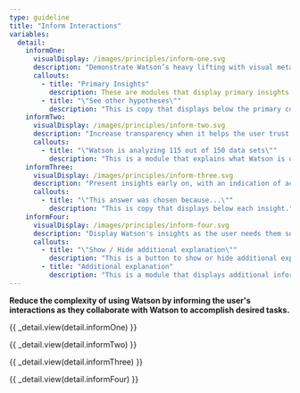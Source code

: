 ```yaml
---
type: guideline
title: "Inform Interactions"
variables:
  detail:
    informOne:
      visualDisplay: /images/principles/inform-one.svg
      description: "Demonstrate Watson’s heavy lifting with visual metaphors and indications of the actions Watson takes."
      callouts:
        - title: "Primary Insights"
          description: These are modules that display primary insights.
        - title: "\"See other hypotheses\""
          description: "This is copy that displays below the primary content."
    informTwo:
      visualDisplay: /images/principles/inform-two.svg
      description: "Increase transparency when it helps the user trust the accuracy of the insights Watson returns."
      callouts:
        - title: "\"Watson is analyzing 115 out of 150 data sets\""
          description: "This is a module that explains what Watson is doing."
    informThree: 
      visualDisplay: /images/principles/inform-three.svg
      description: "Present insights early on, with an indication of accuracy or obscurity."
      callouts:
        - title: "\"This answer was chosen because...\""
          description: "This is copy that displays below each insight."
    informFour:
      visualDisplay: /images/principles/inform-four.svg
      description: "Display Watson's insights as the user needs them so that interfaces aren't cluttered or overwhelming."
      callouts:
        - title: "\"Show / Hide additional explanation\""
          description: "This is a button to show or hide additional explanation."
        - title: "Additional explanation"
          description: "This is a module that displays additional information."
---
```

**Reduce the complexity of using Watson by informing the user's interactions as they collaborate with Watson to accomplish desired tasks.**

{{ _detail.view(detail.informOne) }}

{{ _detail.view(detail.informTwo) }}

{{ _detail.view(detail.informThree) }}

{{ _detail.view(detail.informFour) }}
